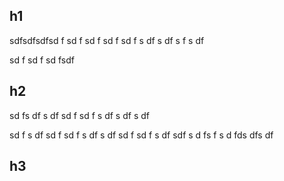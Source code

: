 ## h1
sdfsdfsdfsd
f
sd
f
sd
f
sd
f
sd
f
s
df
s
df
s
f
s
df

sd
f
sd
f
sd
fsdf

## h2
sd
fs
df
s
df
sd
f
sd
f
s
df
s
df
s
df

sd
f
s
df
sd
f
sd
f
s
df
s
df
sd
f
sd
f
s
df
sdf
s
d
fs
f
s
d
fds
dfs
df
## h3

